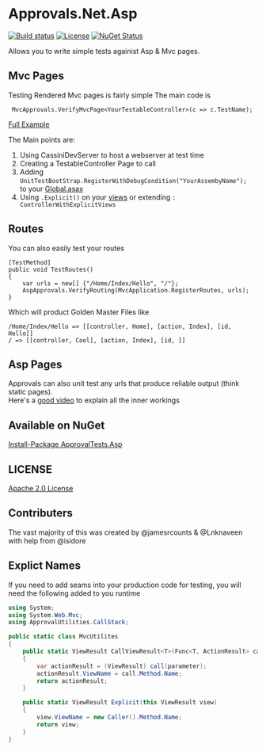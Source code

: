 # Approvals.Net.Asp

[![Build status](https://ci.appveyor.com/api/projects/status/github/approvals/ApprovalTests.Net.Asp)](https://ci.appveyor.com/project/isidore/approvaltests-net-asp/branch/master) [![License](https://img.shields.io/badge/License-Apache%202.0-blue.svg)](https://opensource.org/licenses/Apache-2.0) [![NuGet Status](http://img.shields.io/nuget/v/ApprovalTests.svg?style=flat)](https://www.nuget.org/packages/ApprovalTests.asp)


Allows you to write simple tests againist Asp & Mvc pages.

Mvc Pages
---
Testing Rendered Mvc pages is fairly simple The main code is 

```
 MvcApprovals.VerifyMvcPage<YourTestableController>(c => c.TestName);

```
[Full Example](https://github.com/approvals/Approvals.Net.Asp/blob/master/ApprovalTests.Asp.Tests/Mvc/MvcTest.cs)

The Main points are:  

  1) Using CassiniDevServer to host a webserver at test time  
  2) Creating a TestableController Page to call  
  3) Adding ``` UnitTestBootStrap.RegisterWithDebugCondition("YourAssembyName");  ``` to your   [Global.asax](https://github.com/approvals/Approvals.Net.Asp/blob/master/MvcApplication.Razor/Global.asax.cs)  
  4) Using ```.Explicit()``` on your [views](https://github.com/approvals/Approvals.Net.Asp/blob/master/MvcApplication.Razor/Controllers/ExampleController.cs) or extending ``` : ControllerWithExplicitViews ```
   

Routes
---
You can also easily test your routes 
```
[TestMethod]
public void TestRoutes()
{
	var urls = new[] {"/Home/Index/Hello", "/"};
	AspApprovals.VerifyRouting(MvcApplication.RegisterRoutes, urls);
}
```
Which will product Golden Master Files like 

```
/Home/Index/Hello => [[controller, Home], [action, Index], [id, Hello]] 
/ => [[controller, Cool], [action, Index], [id, ]] 
```

Asp Pages
---
Approvals can also unit test any urls that produce reliable output (think static pages).  
Here's a [good video](https://www.youtube.com/watch?v=52YouQkd-f8) to explain all the inner workings

Available on NuGet
---
[Install-Package ApprovalTests.Asp](http://nuget.org/packages/ApprovalTests.Asp)

	
## LICENSE
[Apache 2.0 License](https://github.com/SignalR/SignalR/blob/master/LICENSE.md)

Contributers
---
The vast majority of this was created by @jamesrcounts & @Lnknaveen with help from @isidore

## Explict Names
If you need to add seams into your production code for testing, you will need the following added to you runtime

```c#
using System;
using System.Web.Mvc;
using ApprovalUtilities.CallStack;

public static class MvcUtilites
{
	public static ViewResult CallViewResult<T>(Func<T, ActionResult> call, T parameter)
	{
	    var actionResult = (ViewResult) call(parameter);
	    actionResult.ViewName = call.Method.Name;
	    return actionResult;
	}

	public static ViewResult Explicit(this ViewResult view)
	{
	    view.ViewName = new Caller().Method.Name;
	    return view;
	}
}

```
